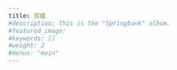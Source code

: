```yaml
---
title: 百威
#description: This is the "Springbank" album.
#featured_image: 
#keywords: []
#weight: 2
#menus: "main"
---
```

